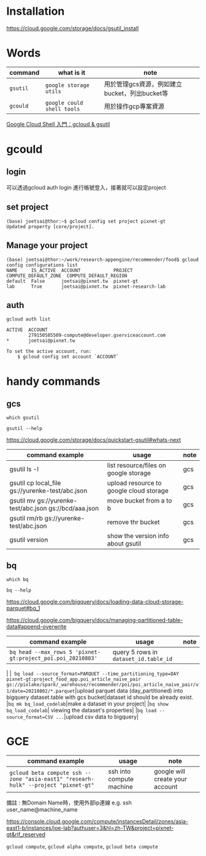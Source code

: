 # Installation

https://cloud.google.com/storage/docs/gsutil_install


# Words

| command  | what is it                 | note             |
|----------|----------------------------|------------------|
| `gsutil` | `google storage utils` | 用於管理gcs資源，例如建立bucket，列出bucket等    |
| `gcould` | `google could shell tools` | 用於操作gcp專案資源 |

[Google Cloud Shell 入門：gcloud & gsutil](https://titangene.github.io/article/getting-started-with-cloud-shell-gcloud-and-gsutil.html)

# gcould

## login
可以透過gcloud auth login 進行帳號登入，接著就可以設定project

## set project

```
(base) joetsai@thor:~$ gcloud config set project pixnet-gt
Updated property [core/project].
```

## Manage your project

```
(base) joetsai@thor:~/work/research-appengine/recommender/food$ gcloud config configurations list
NAME     IS_ACTIVE  ACCOUNT            PROJECT              COMPUTE_DEFAULT_ZONE  COMPUTE_DEFAULT_REGION
default  False      joetsai@pixnet.tw  pixnet-gt
lab      True       joetsai@pixnet.tw  pixnet-research-lab
```
## auth

`gcloud auth list`

```
ACTIVE  ACCOUNT
        279150585509-compute@developer.gserviceaccount.com
*       joetsai@pixnet.tw

To set the active account, run:
    $ gcloud config set account `ACCOUNT`
```
# handy commands

## gcs

`which gsutil`

`gsutil --help`

https://cloud.google.com/storage/docs/quickstart-gsutil#whats-next


| command example | usage  | note |
|----------------|---------|------|
| gsutil ls -l   | list resource/files on google storage |     gcs     |
| gsutil cp local_file gs://yurenke-test/abc.json| upload resource to google cloud storage| gcs |
| gsutil mv gs://yurenke-test/abc.json gs://bcd/aaa.json |move bucket from a to b|gcs
| gsutil rm/rb gs://yurenke-test/abc.json  |remove thr bucket|gcs
| gsutil version  |show the version info about gsutil|gcs


## bq

`which bq`

`bq --help`

https://cloud.google.com/bigquery/docs/loading-data-cloud-storage-parquet#bq_1

https://cloud.google.com/bigquery/docs/managing-partitioned-table-data#append-overwrite

| command example | usage  | note |
|----------------|---------|------|
|`bq head --max_rows 5 'pixnet-gt:project_poi.poi_20210803'`| query 5 rows in `dataset_id.table_id`
|
|` bq load --source_format=PARQUET --time_partitioning_type=DAY pixnet-gt:project_food_app.poi_article_naive_pair gs://pixlake/spark/_warehouse/recommender/poi/poi_article_naive_pair/v1/date=20210802/*.parquet`|upload parquet data (day_partitioned) into bigquery dataset.table with gcs bucket|dataset id should be already exist.
|`bq mk bq_load_codelab`|make a dataset in your project|
|`bq show bq_load_codelab`| viewing the dataset's properties|
|`bq load --source_format=CSV ...`|upload csv data to bigquery|

# GCE

command example|usage|note
-----|-----|-----
`gcloud beta compute ssh --zone "asia-east1" "researh-hulk" --project "pixnet-gt"`|ssh into compute machine|google will create your account

備註 : 無Domain Name時，使用外部ip連線
e.g. ssh user_name@machine_name

https://console.cloud.google.com/compute/instancesDetail/zones/asia-east1-b/instances/joe-lab?authuser=3&hl=zh-TW&project=pixnet-gt&rif_reserved


`gcloud compute`, `gcloud alpha compute`, `gcloud beta compute`

